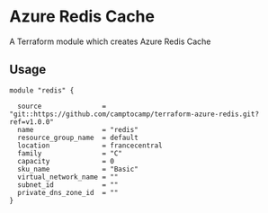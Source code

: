 # Azure Redis Cache

A Terraform module which creates Azure Redis Cache

## Usage

```hcl
module "redis" {

  source               = "git::https://github.com/camptocamp/terraform-azure-redis.git?ref=v1.0.0"
  name                 = "redis"
  resource_group_name  = default
  location             = francecentral
  family               = "C"
  capacity             = 0
  sku_name             = "Basic"
  virtual_network_name = ""
  subnet_id            = ""
  private_dns_zone_id  = ""
}
```
